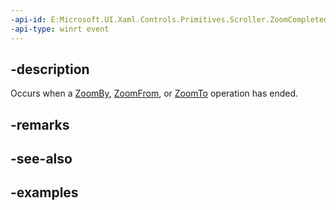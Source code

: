 ```yaml
---
-api-id: E:Microsoft.UI.Xaml.Controls.Primitives.Scroller.ZoomCompleted
-api-type: winrt event
---
```


## -description

Occurs when a [ZoomBy](/uwp/api/microsoft.ui.xaml.controls.primitives.scroller.zoomby), [ZoomFrom](scroller_zoomfrom_494624103.md), or [ZoomTo](/uwp/api/microsoft.ui.xaml.controls.primitives.scroller.zoomto) operation has ended.

## -remarks

## -see-also

## -examples

